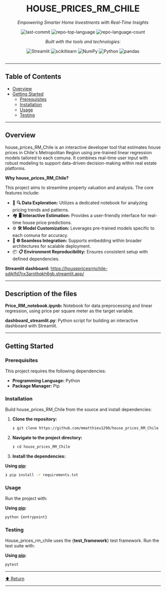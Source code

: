 <div id="top">

<!-- HEADER STYLE: CLASSIC -->
<div align="center">


# HOUSE_PRICES_RM_CHILE

<em>Empowering Smarter Home Investments with Real-Time Insights</em>

<!-- BADGES -->
<img src="https://img.shields.io/github/last-commit/mmatthieu1290/house_prices_RM_Chile?style=flat&logo=git&logoColor=white&color=0080ff" alt="last-commit">
<img src="https://img.shields.io/github/languages/top/mmatthieu1290/house_prices_RM_Chile?style=flat&color=0080ff" alt="repo-top-language">
<img src="https://img.shields.io/github/languages/count/mmatthieu1290/house_prices_RM_Chile?style=flat&color=0080ff" alt="repo-language-count">

<em>Built with the tools and technologies:</em>

<img src="https://img.shields.io/badge/Streamlit-FF4B4B.svg?style=flat&logo=Streamlit&logoColor=white" alt="Streamlit">
<img src="https://img.shields.io/badge/scikitlearn-F7931E.svg?style=flat&logo=scikit-learn&logoColor=white" alt="scikitlearn">
<img src="https://img.shields.io/badge/NumPy-013243.svg?style=flat&logo=NumPy&logoColor=white" alt="NumPy">
<img src="https://img.shields.io/badge/Python-3776AB.svg?style=flat&logo=Python&logoColor=white" alt="Python">
<img src="https://img.shields.io/badge/pandas-150458.svg?style=flat&logo=pandas&logoColor=white" alt="pandas">

</div>
<br>

---

## Table of Contents

- [Overview](#overview)
- [Getting Started](#getting-started)
    - [Prerequisites](#prerequisites)
    - [Installation](#installation)
    - [Usage](#usage)
    - [Testing](#testing)

---

## Overview

house_prices_RM_Chile is an interactive developer tool that estimates house prices in Chile's Metropolitan Region using pre-trained linear regression models tailored to each comuna. It combines real-time user input with robust modeling to support data-driven decision-making within real estate platforms.

**Why house_prices_RM_Chile?**

This project aims to streamline property valuation and analysis. The core features include:

- 🧮 **🔍 Data Exploration:** Utilizes a dedicated notebook for analyzing pricing trends and patterns.
- 🏘️ **🖥️ Interactive Estimation:** Provides a user-friendly interface for real-time house price predictions.
- ⚙️ **🛠️ Model Customization:** Leverages pre-trained models specific to each comuna for accuracy.
- 🔗 **🌐 Seamless Integration:** Supports embedding within broader architectures for scalable deployment.
- 📦 **📋 Environment Reproducibility:** Ensures consistent setup with defined dependencies.

**Streamlit dashboard:** https://housepricesrmchile-sdjklfd7nx3arnthqkh6gb.streamlit.app/

---
## Description of the files

**Price_RM_notebook.ipynb:** Notebook for data preprocessing and linear regression, using price per square meter as the target variable.

**dashboard_streamlit.py**: Python script for building an interactive dashboard with Streamlit.


---

## Getting Started

### Prerequisites

This project requires the following dependencies:

- **Programming Language:** Python
- **Package Manager:** Pip

### Installation

Build house_prices_RM_Chile from the source and install dependencies:

1. **Clone the repository:**

    ```sh
    ❯ git clone https://github.com/mmatthieu1290/house_prices_RM_Chile
    ```

2. **Navigate to the project directory:**

    ```sh
    ❯ cd house_prices_RM_Chile
    ```

3. **Install the dependencies:**

**Using [pip](https://pypi.org/project/pip/):**

```sh
❯ pip install -r requirements.txt
```

### Usage

Run the project with:

**Using [pip](https://pypi.org/project/pip/):**

```sh
python {entrypoint}
```

### Testing

House_prices_rm_chile uses the {__test_framework__} test framework. Run the test suite with:

**Using [pip](https://pypi.org/project/pip/):**

```sh
pytest
```

---

<div align="left"><a href="#top">⬆ Return</a></div>

---
